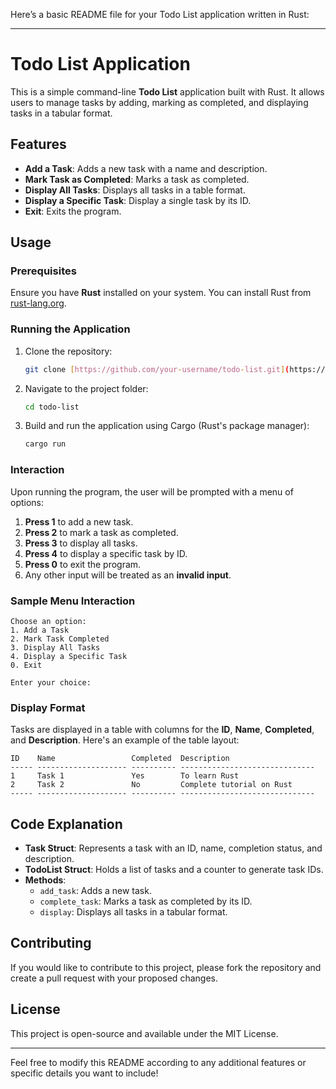 Here’s a basic README file for your Todo List application written in Rust:

---

# Todo List Application

This is a simple command-line **Todo List** application built with Rust. It allows users to manage tasks by adding, marking as completed, and displaying tasks in a tabular format.

## Features
- **Add a Task**: Adds a new task with a name and description.
- **Mark Task as Completed**: Marks a task as completed.
- **Display All Tasks**: Displays all tasks in a table format.
- **Display a Specific Task**: Display a single task by its ID.
- **Exit**: Exits the program.

## Usage

### Prerequisites
Ensure you have **Rust** installed on your system. You can install Rust from [rust-lang.org](https://www.rust-lang.org/).

### Running the Application

1. Clone the repository:
   ```bash
   git clone [https://github.com/your-username/todo-list.git](https://github.com/t9fiction/Rust-cli-ToDo.git)
   ```

2. Navigate to the project folder:
   ```bash
   cd todo-list
   ```

3. Build and run the application using Cargo (Rust's package manager):
   ```bash
   cargo run
   ```

### Interaction

Upon running the program, the user will be prompted with a menu of options:

1. **Press 1** to add a new task.
2. **Press 2** to mark a task as completed.
3. **Press 3** to display all tasks.
4. **Press 4** to display a specific task by ID.
5. **Press 0** to exit the program.
6. Any other input will be treated as an **invalid input**.

### Sample Menu Interaction

```
Choose an option:
1. Add a Task
2. Mark Task Completed
3. Display All Tasks
4. Display a Specific Task
0. Exit

Enter your choice: 
```

### Display Format

Tasks are displayed in a table with columns for the **ID**, **Name**, **Completed**, and **Description**. Here's an example of the table layout:

```
ID    Name                 Completed  Description                   
----- -------------------- ---------- ------------------------------
1     Task 1               Yes        To learn Rust                  
2     Task 2               No         Complete tutorial on Rust      
----- -------------------- ---------- ------------------------------
```

## Code Explanation

- **Task Struct**: Represents a task with an ID, name, completion status, and description.
- **TodoList Struct**: Holds a list of tasks and a counter to generate task IDs.
- **Methods**:
  - `add_task`: Adds a new task.
  - `complete_task`: Marks a task as completed by its ID.
  - `display`: Displays all tasks in a tabular format.

## Contributing

If you would like to contribute to this project, please fork the repository and create a pull request with your proposed changes.

## License

This project is open-source and available under the MIT License.

---

Feel free to modify this README according to any additional features or specific details you want to include!

